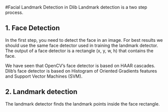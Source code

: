 #Facial Landmark Detection in Dlib
Landmark detection is a two step process.

## 1. Face Detection
In the first step, you need to detect the face in an image. For best results we should use the same face detector used in training the landmark detector. The output of a face detector is a rectangle (x, y, w, h) that contains the face.

We have seen that OpenCV’s face detector is based on HAAR cascades. Dlib’s face detector is based on Histogram of Oriented Gradients features and Support Vector Machines (SVM).

## 2. Landmark detection
The landmark detector finds the landmark points inside the face rectangle.
